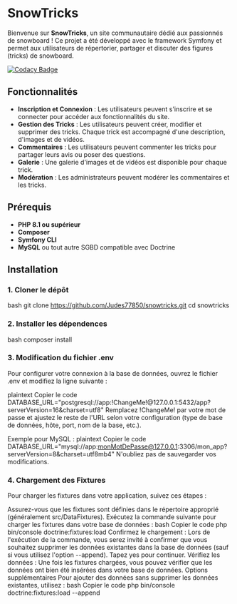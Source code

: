 # SnowTricks

Bienvenue sur **SnowTricks**, un site communautaire dédié aux passionnés de snowboard ! Ce projet a été développé avec le framework Symfony et permet aux utilisateurs de répertorier, partager et discuter des figures (tricks) de snowboard.

[![Codacy Badge](https://app.codacy.com/project/badge/Grade/23b27b977e44431ca7daaf41509d9b56)](https://app.codacy.com/gh/Judes77850/snowtricks/dashboard?utm_source=gh&utm_medium=referral&utm_content=&utm_campaign=Badge_grade)

## Fonctionnalités

- **Inscription et Connexion** : Les utilisateurs peuvent s'inscrire et se connecter pour accéder aux fonctionnalités du site.
- **Gestion des Tricks** : Les utilisateurs peuvent créer, modifier et supprimer des tricks. Chaque trick est accompagné d'une description, d'images et de vidéos.
- **Commentaires** : Les utilisateurs peuvent commenter les tricks pour partager leurs avis ou poser des questions.
- **Galerie** : Une galerie d'images et de vidéos est disponible pour chaque trick.
- **Modération** : Les administrateurs peuvent modérer les commentaires et les tricks.

## Prérequis

- **PHP 8.1 ou supérieur**
- **Composer**
- **Symfony CLI**
- **MySQL** ou tout autre SGBD compatible avec Doctrine

## Installation

### 1. Cloner le dépôt

bash
git clone https://github.com/Judes77850/snowtricks.git
cd snowtricks

### 2. Installer les dépendences

bash
composer install

### 3. Modification du fichier .env

Pour configurer votre connexion à la base de données, ouvrez le fichier .env et modifiez la ligne suivante :

plaintext
Copier le code
DATABASE_URL="postgresql://app:!ChangeMe!@127.0.0.1:5432/app?serverVersion=16&charset=utf8"
Remplacez !ChangeMe! par votre mot de passe et ajustez le reste de l'URL selon votre configuration (type de base de données, hôte, port, nom de la base, etc.).

Exemple pour MySQL :
plaintext
Copier le code
DATABASE_URL="mysql://app:monMotDePasse@127.0.0.1:3306/mon_app?serverVersion=8&charset=utf8mb4"
N'oubliez pas de sauvegarder vos modifications.

### 4. Chargement des Fixtures

Pour charger les fixtures dans votre application, suivez ces étapes :

Assurez-vous que les fixtures sont définies dans le répertoire approprié (généralement src/DataFixtures).
Exécutez la commande suivante pour charger les fixtures dans votre base de données :
bash
Copier le code
php bin/console doctrine:fixtures:load
Confirmez le chargement : Lors de l'exécution de la commande, vous serez invité à confirmer que vous souhaitez supprimer les données existantes dans la base de données (sauf si vous utilisez l'option --append). Tapez yes pour continuer.
Vérifiez les données : Une fois les fixtures chargées, vous pouvez vérifier que les données ont bien été insérées dans votre base de données.
Options supplémentaires
Pour ajouter des données sans supprimer les données existantes, utilisez :
bash
Copier le code
php bin/console doctrine:fixtures:load --append


